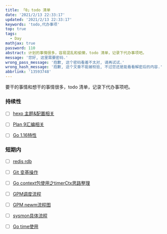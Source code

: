 ```yaml
---
title: 「0」todo 清单
date: '2021/2/13 22:33:17'
updated: '2021/2/13 22:33:17'
keywords: 'todo,代办事项'
top: true
tags:
  - Day
mathjax: true
password: 110
abstract: 计划的事情很多，容易混乱和偷懒，todo 清单，记录下代办事项吧。
message: '您好, 这里需要密码.'
wrong_pass_message: '抱歉, 这个密码看着不太对, 请再试试.'
wrong_hash_message: '抱歉, 这个文章不能被校验, 不过您还是能看看解密后的内容.'
abbrlink: '13593748'
---
```



要干的事情和想干的事情很多，todo 清单，记录下代办事项吧。
<!--more-->
### 持续性

- [ ] [hexo 主题&配置相关](https://blog.imrcrab.com/archives/e18c94ab.html#%E6%8C%81%E7%BB%AD%E6%9B%B4%E6%96%B0%E2%80%A6)

- [ ] [Plan 9汇编相关](https://blog.imrcrab.com/archives/2ce846ed.html#%E6%8C%81%E7%BB%AD%E6%9B%B4%E6%96%B0%E2%80%A6)

- [ ] [Go 1.16特性](https://blog.imrcrab.com/archives/4f05d45d.html)


### 短期内

- [ ] [redis rdb](https://blog.imrcrab.com/archives/44b34745.html)

- [ ] [Git 变基操作](https://blog.imrcrab.com/archives/3c1dd822.html#%E5%8F%98%E5%9F%BA%E9%81%B5%E5%AE%88%E7%9A%84%E5%8E%9F%E5%88%99)

- [ ] [Go context包使用之timerCtx思路整理](https://blog.imrcrab.com/archives/410dfaec.html#TODO)

- [ ] [GPM调度流程](https://blog.imrcrab.com/archives/5c6a362f.html#%E6%9C%AA%E5%AE%8C%E5%BE%85%E7%BB%AD)

- [ ] [GPM newm流程图](https://blog.imrcrab.com/archives/b4edbd7.html#releasem)

- [ ] [sysmon具体流程](https://blog.imrcrab.com/archives/c770fe49.html#%E5%BE%85%E7%BB%AD%E2%80%A6)


- [ ] [Go time使用](https://blog.imrcrab.com/archives/513dbeba.html#Go-%E4%B8%AD%E5%AF%B9%E4%BA%8E%E6%97%B6%E9%97%B4%E7%9A%84%E4%BD%BF%E7%94%A8)

